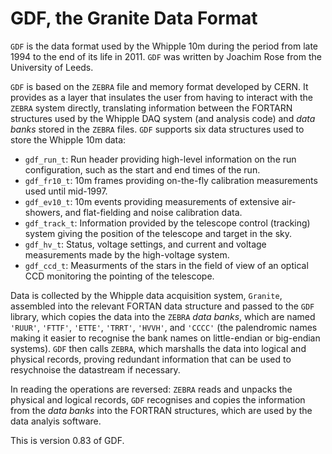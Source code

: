 # GDF, the Granite Data Format

`GDF` is the data format used by the Whipple 10m during the period from late 1994 to the end of its life in 2011. `GDF` was written by Joachim Rose from the University of Leeds.

`GDF` is based on the `ZEBRA` file and memory format developed by CERN. It provides as a layer that insulates the user from having to interact with the `ZEBRA` system directly, translating information between the FORTARN structures used by the Whipple DAQ system (and analysis code) and *data banks* stored in the `ZEBRA` files. `GDF` supports six data structures used to store the Whipple 10m data:

- `gdf_run_t`: Run header providing high-level information on the run configuration, such as the start and end times of the run.
- `gdf_fr10_t`: 10m frames providing on-the-fly calibration measurements used until mid-1997.
- `gdf_ev10_t`: 10m events providing measurements of extensive air-showers, and flat-fielding and noise calibration data.
- `gdf_track_t`: Information provided by the telescope control (tracking) system giving the position of the telescope and target in the sky.
- `gdf_hv_t`: Status, voltage settings, and current and voltage measurements made by the high-voltage system.
- `gdf_ccd_t`: Measurments of the stars in the field of view of an optical CCD monitoring the pointing of the telescope.

Data is collected by the Whipple data acquisition system, `Granite`, assembled into the relevant FORTAN data structure and passed to the `GDF` library, which copies the data into the `ZEBRA` *data banks*, which are named `'RUUR'`, `'FTTF'`, `'ETTE'`, `'TRRT'`, `'HVVH'`, and `'CCCC'` (the palendromic names making it easier to recognise the bank names on little-endian or big-endian systems). `GDF` then calls `ZEBRA`, which marshalls the data into logical and physical records, proving redundant information that can be used to resychnoise the datastream if necessary.

In reading the operations are reversed: `ZEBRA` reads and unpacks the physical and logical records, `GDF` recognises and copies the information from the *data banks* into the FORTRAN structures, which are used by the data analyis software.

This is version 0.83 of GDF.
